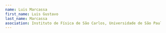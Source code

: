 ```yaml
---
name: Luis Marcassa
first_name: Luis Gustavo
last_name: Marcassa
asociation: Instituto de Física de São Carlos, Universidade de São Paulo
---
```

